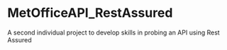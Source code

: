 # MetOfficeAPI_RestAssured
A second individual project to develop skills in probing an API using Rest Assured  
